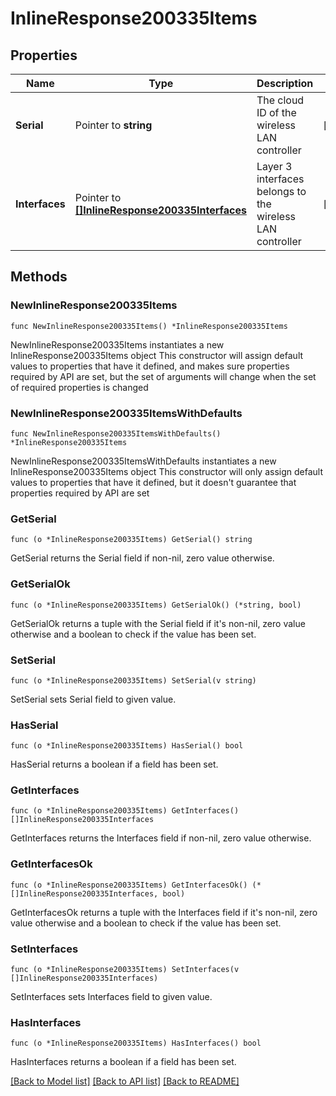 # InlineResponse200335Items

## Properties

Name | Type | Description | Notes
------------ | ------------- | ------------- | -------------
**Serial** | Pointer to **string** | The cloud ID of the wireless LAN controller | [optional] 
**Interfaces** | Pointer to [**[]InlineResponse200335Interfaces**](InlineResponse200335Interfaces.md) | Layer 3 interfaces belongs to the wireless LAN controller | [optional] 

## Methods

### NewInlineResponse200335Items

`func NewInlineResponse200335Items() *InlineResponse200335Items`

NewInlineResponse200335Items instantiates a new InlineResponse200335Items object
This constructor will assign default values to properties that have it defined,
and makes sure properties required by API are set, but the set of arguments
will change when the set of required properties is changed

### NewInlineResponse200335ItemsWithDefaults

`func NewInlineResponse200335ItemsWithDefaults() *InlineResponse200335Items`

NewInlineResponse200335ItemsWithDefaults instantiates a new InlineResponse200335Items object
This constructor will only assign default values to properties that have it defined,
but it doesn't guarantee that properties required by API are set

### GetSerial

`func (o *InlineResponse200335Items) GetSerial() string`

GetSerial returns the Serial field if non-nil, zero value otherwise.

### GetSerialOk

`func (o *InlineResponse200335Items) GetSerialOk() (*string, bool)`

GetSerialOk returns a tuple with the Serial field if it's non-nil, zero value otherwise
and a boolean to check if the value has been set.

### SetSerial

`func (o *InlineResponse200335Items) SetSerial(v string)`

SetSerial sets Serial field to given value.

### HasSerial

`func (o *InlineResponse200335Items) HasSerial() bool`

HasSerial returns a boolean if a field has been set.

### GetInterfaces

`func (o *InlineResponse200335Items) GetInterfaces() []InlineResponse200335Interfaces`

GetInterfaces returns the Interfaces field if non-nil, zero value otherwise.

### GetInterfacesOk

`func (o *InlineResponse200335Items) GetInterfacesOk() (*[]InlineResponse200335Interfaces, bool)`

GetInterfacesOk returns a tuple with the Interfaces field if it's non-nil, zero value otherwise
and a boolean to check if the value has been set.

### SetInterfaces

`func (o *InlineResponse200335Items) SetInterfaces(v []InlineResponse200335Interfaces)`

SetInterfaces sets Interfaces field to given value.

### HasInterfaces

`func (o *InlineResponse200335Items) HasInterfaces() bool`

HasInterfaces returns a boolean if a field has been set.


[[Back to Model list]](../README.md#documentation-for-models) [[Back to API list]](../README.md#documentation-for-api-endpoints) [[Back to README]](../README.md)


